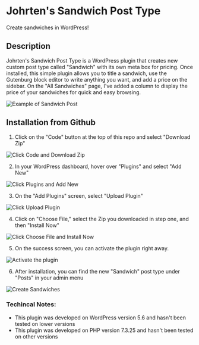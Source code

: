 # Johrten's Sandwich Post Type

Create sandwiches in WordPress!

## Description

Johrten's Sandwich Post Type is a WordPress plugin that creates new custom post type called "Sandwich" with its own meta box for pricing. Once installed, this simple plugin allows you to title a sandwich, use the Gutenburg block editor to write anything you want, and add a price on the sidebar. On the "All Sandwiches" page, I've added a column to display the price of your sandwiches for quick and easy browsing.

![Example of Sandwich Post](https://i.imgur.com/btyd1Pg.png)

## Installation from Github

1. Click on the "Code" button at the  top of this repo and select "Download Zip"

![Click Code and Download Zip](https://i.imgur.com/W61FBOs.png)

2. In your WordPress dashboard, hover over "Plugins" and select "Add New"

![Click Plugins and Add New](https://i.imgur.com/X5Syfrw.png)

3. On the "Add Plugins" screen, select "Upload Plugin"

![Click Upload Plugin](https://i.imgur.com/P7ZM7Wa.png)

4. Click on "Choose File," select the Zip you downloaded in step one, and then "Install Now"

![Click Choose File and Install Now](https://i.imgur.com/0McHI8x.png)

5. On the success screen, you can activate the plugin right away.

![Activate the plugin](https://i.imgur.com/J3oqGo8.png)

6. After installation, you can find the new "Sandwich" post type under "Posts" in your admin menu

![Create Sandwiches](https://i.imgur.com/PthMX7r.png)

### Techincal Notes:
* This plugin was developed on WordPress version 5.6 and hasn't been tested on lower versions
* This plugin was developed on PHP version 7.3.25 and hasn't been tested on other versions
